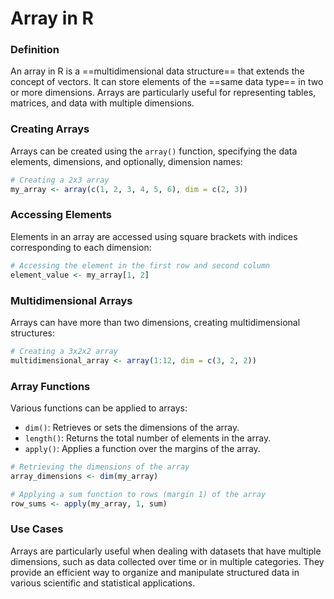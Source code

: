 # Array in R
### Definition

An array in R is a ==multidimensional data structure== that extends the concept of vectors. It can store elements of the ==same data type== in two or more dimensions. Arrays are particularly useful for representing tables, matrices, and data with multiple dimensions.

### Creating Arrays

Arrays can be created using the `array()` function, specifying the data elements, dimensions, and optionally, dimension names:

```R
# Creating a 2x3 array
my_array <- array(c(1, 2, 3, 4, 5, 6), dim = c(2, 3))
```

### Accessing Elements

Elements in an array are accessed using square brackets with indices corresponding to each dimension:

```R
# Accessing the element in the first row and second column
element_value <- my_array[1, 2]
```

### Multidimensional Arrays

Arrays can have more than two dimensions, creating multidimensional structures:

```R
# Creating a 3x2x2 array
multidimensional_array <- array(1:12, dim = c(3, 2, 2))
```

### Array Functions

Various functions can be applied to arrays:

- `dim()`: Retrieves or sets the dimensions of the array.
- `length()`: Returns the total number of elements in the array.
- `apply()`: Applies a function over the margins of the array.

```R
# Retrieving the dimensions of the array
array_dimensions <- dim(my_array)

# Applying a sum function to rows (margin 1) of the array
row_sums <- apply(my_array, 1, sum)
```

### Use Cases

Arrays are particularly useful when dealing with datasets that have multiple dimensions, such as data collected over time or in multiple categories. They provide an efficient way to organize and manipulate structured data in various scientific and statistical applications.